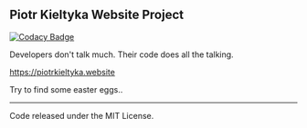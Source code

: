 ## Piotr Kieltyka Website Project

[![Codacy Badge](https://api.codacy.com/project/badge/Grade/8f868e6d34624bd6b797d0b9c22c84d5)](https://app.codacy.com/manual/p.kieltyka/website?utm_source=github.com&utm_medium=referral&utm_content=PiotrKieltyka/website&utm_campaign=Badge_Grade_Dashboard)

Developers don't talk much. Their code does all the talking.

<https://piotrkieltyka.website>

Try to find some easter eggs..

------------
Code released under the MIT License.
